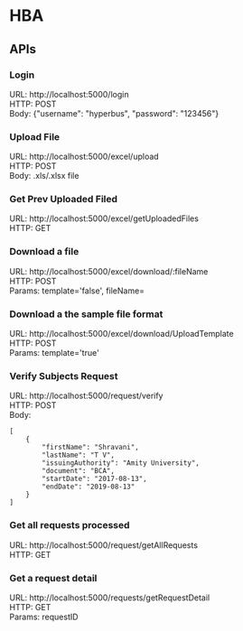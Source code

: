 # HBA

## APIs

### Login
URL: http://localhost:5000/login  
HTTP: POST  
Body: {"username": "hyperbus", "password": "123456"}

### Upload File
URL: http://localhost:5000/excel/upload  
HTTP: POST  
Body: .xls/.xlsx file  

### Get Prev Uploaded Filed
URL: http://localhost:5000/excel/getUploadedFiles  
HTTP: GET  

### Download a file
URL: http://localhost:5000/excel/download/:fileName  
HTTP: POST  
Params: template='false', fileName=<name>  

### Download a the sample file format
URL: http://localhost:5000/excel/download/UploadTemplate  
HTTP: POST  
Params: template='true'  

### Verify Subjects Request
URL: http://localhost:5000/request/verify  
HTTP: POST  
Body:  
```
[
    {
        "firstName": "Shravani",
        "lastName": "T V",
        "issuingAuthority": "Amity University",
        "document": "BCA",
        "startDate": "2017-08-13",
        "endDate": "2019-08-13"
    }
]
```
### Get all requests processed
URL: http://localhost:5000/request/getAllRequests  
HTTP: GET  

### Get a request detail
URL: http://localhost:5000/requests/getRequestDetail  
HTTP: GET  
Params: requestID  


